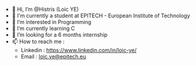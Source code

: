 - 👋 Hi, I’m @Histris (Loic YE)
- 🏫 I'm currently a student at EPITECH - European Institute of Technology
- 👀 I’m interested in Programming
- 🌱 I’m currently learning C
- 🏢 I’m looking for a 6 months internship
- 📫 How to reach me :
    - Linkedin : https://www.linkedin.com/in/loic-ye/
    - Email : loic.ye@epitech.eu

<!---
Histris/Histris is a ✨ special ✨ repository because its `README.md` (this file) appears on your GitHub profile.
You can click the Preview link to take a look at your changes.
--->
